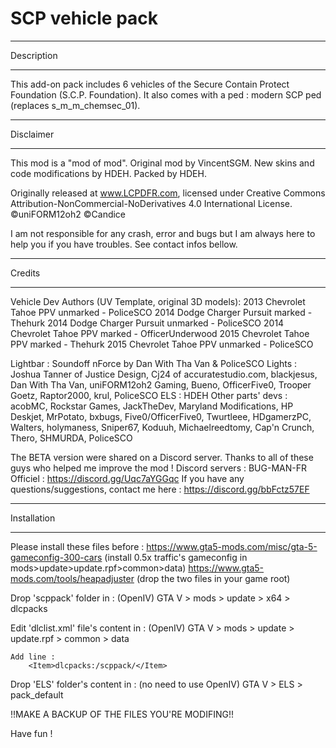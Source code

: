 # SCP vehicle pack
******************************************
Description
******************************************
This add-on pack includes 6 vehicles of the Secure Contain Protect Foundation (S.C.P. Foundation).
It also comes with a ped : modern SCP ped (replaces s_m_m_chemsec_01).


******************************************
Disclaimer
******************************************

This mod is a "mod of mod". Original mod by VincentSGM. New skins and code modifications by HDEH. 
Packed by HDEH.

Originally released at www.LCPDFR.com, licensed under 
Creative Commons Attribution-NonCommercial-NoDerivatives 4.0 International License.
©uniFORM12oh2
©Candice

I am not responsible for any crash, error and bugs but I am always here to help you if you have troubles. See contact infos bellow.


******************************************
Credits
******************************************
Vehicle Dev Authors (UV Template, original 3D models):
2013 Chevrolet Tahoe PPV unmarked - PoliceSCO
2014 Dodge Charger Pursuit marked - Thehurk
2014 Dodge Charger Pursuit unmarked - PoliceSCO
2014 Chevrolet Tahoe PPV marked - OfficerUnderwood
2015 Chevrolet Tahoe PPV marked - Thehurk
2015 Chevrolet Tahoe PPV unmarked - PoliceSCO


Lightbar : Soundoff nForce by Dan With Tha Van & PoliceSCO
Lights : Joshua Tanner of Justice Design, Cj24 of accuratestudio.com, blackjesus, Dan With Tha Van, uniFORM12oh2 Gaming, Bueno, OfficerFive0, Trooper Goetz, Raptor2000, krul, PoliceSCO
ELS : HDEH
Other parts' devs : acobMC, Rockstar Games, JackTheDev, Maryland Modifications, HP Deskjet, MrPotato, bxbugs, Five0/OfficerFive0, Twurtleee, HDgamerzPC, Walters, holymaness, Sniper67, Koduuh, Michaelreedtomy, Cap'n Crunch, Thero, SHMURDA, PoliceSCO


The BETA version were shared on a Discord server. Thanks to all of these guys who helped me improve the mod ! Discord servers : 
BUG-MAN-FR Officiel : https://discord.gg/Uqc7aYGGqc
If you have any questions/suggestions, contact me here : https://discord.gg/bbFctz57EF



******************************************
Installation
******************************************
Please install these files before : 
https://www.gta5-mods.com/misc/gta-5-gameconfig-300-cars (install 0.5x traffic's gameconfig in mods>update>update.rpf>common>data)
https://www.gta5-mods.com/tools/heapadjuster (drop the two files in your game root)


Drop 'scppack' folder in : (OpenIV)
	GTA V > mods > update > x64 > dlcpacks

Edit 'dlclist.xml' file's content in : (OpenIV)
	GTA V > mods > update > update.rpf > common > data
	
	Add line : 
		<Item>dlcpacks:/scppack/</Item>

Drop 'ELS' folder's content in : (no need to use OpenIV)
	GTA V > ELS > pack_default

!!MAKE A BACKUP OF THE FILES YOU'RE MODIFING!!


Have fun !


